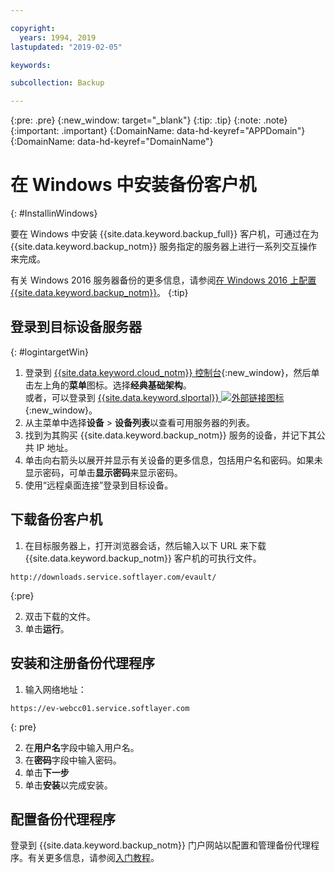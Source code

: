```yaml
---

copyright:
  years: 1994, 2019
lastupdated: "2019-02-05"

keywords:

subcollection: Backup

---
```

{:pre: .pre}
{:new_window: target="_blank"}
{:tip: .tip}
{:note: .note}
{:important: .important}
{:DomainName: data-hd-keyref="APPDomain"}
{:DomainName: data-hd-keyref="DomainName"}

# 在 Windows 中安装备份客户机
{: #InstallinWindows}

要在 Windows 中安装 {{site.data.keyword.backup_full}} 客户机，可通过在为 {{site.data.keyword.backup_notm}} 服务指定的服务器上进行一系列交互操作来完成。

有关 Windows 2016 服务器备份的更多信息，请参阅[在 Windows 2016 上配置 {{site.data.keyword.backup_notm}}](/docs/infrastructure/Backup?topic=Backup-InstallinWindows2016)。
{:tip}

## 登录到目标设备服务器
{: #logintargetWin}

1. 登录到 [{{site.data.keyword.cloud_notm}} 控制台](https://{DomainName}/catalog){:new_window}，然后单击左上角的**菜单**图标。选择**经典基础架构**。<br/>
   或者，可以登录到 [{{site.data.keyword.slportal}} ![外部链接图标](../../icons/launch-glyph.svg "外部链接图标")](https://control.softlayer.com/){:new_window}。
2. 从主菜单中选择**设备** > **设备列表**以查看可用服务器的列表。
3. 找到为其购买 {{site.data.keyword.backup_notm}} 服务的设备，并记下其公共 IP 地址。
4. 单击向右箭头以展开并显示有关设备的更多信息，包括用户名和密码。如果未显示密码，可单击**显示密码**来显示密码。
5. 使用“远程桌面连接”登录到目标设备。

## 下载备份客户机

1. 在目标服务器上，打开浏览器会话，然后输入以下 URL 来下载 {{site.data.keyword.backup_notm}} 客户机的可执行文件。<br/>
  ```
  http://downloads.service.softlayer.com/evault/
  ```
  {:pre}

2. 双击下载的文件。
3. 单击**运行**。


## 安装和注册备份代理程序

1. 输入网络地址：<br />
  ```
  https://ev-webcc01.service.softlayer.com
  ```
  {: pre}

2. 在**用户名**字段中输入用户名。
3. 在**密码**字段中输入密码。
6. 单击**下一步**
7. 单击**安装**以完成安装。

## 配置备份代理程序

登录到 {{site.data.keyword.backup_notm}} 门户网站以配置和管理备份代理程序。有关更多信息，请参阅[入门教程](/docs/infrastructure/Backup?topic=Backup-gettingstarted#getting-started)。
